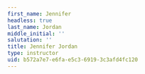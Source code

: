 ```yaml
---
first_name: Jennifer
headless: true
last_name: Jordan
middle_initial: ''
salutation: ''
title: Jennifer Jordan
type: instructor
uid: b572a7e7-e6fa-e5c3-6919-3c3afd4fc120
---
```

